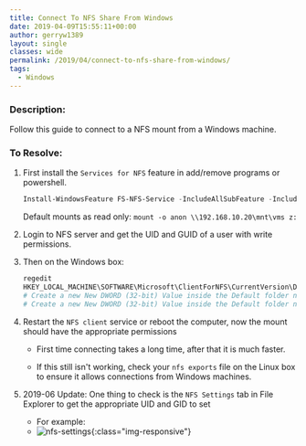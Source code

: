 ```yaml
---
title: Connect To NFS Share From Windows
date: 2019-04-09T15:55:11+00:00
author: gerryw1389
layout: single
classes: wide
permalink: /2019/04/connect-to-nfs-share-from-windows/
tags:
  - Windows
---
```

<!--more-->

### Description:

Follow this guide to connect to a NFS mount from a Windows machine.

### To Resolve:

1. First install the `Services for NFS` feature in add/remove programs or powershell.

   ```powershell
   Install-WindowsFeature FS-NFS-Service -IncludeAllSubFeature -IncludeManagementTools
   ```

   Default mounts as read only: `mount -o anon \\192.168.10.20\mnt\vms z:`

1. Login to NFS server and get the UID and GUID of a user with write permissions.

2. Then on the Windows box:

   ```powershell
   regedit
   HKEY_LOCAL_MACHINE\SOFTWARE\Microsoft\ClientForNFS\CurrentVersion\Default.
   # Create a new New DWORD (32-bit) Value inside the Default folder named AnonymousUid and assign the UID found on the UNIX directory as shared by the NFS system.
   # Create a new New DWORD (32-bit) Value inside the Default folder named AnonymousGid and assign the GID found on the UNIX directory as shared by the NFS system.
   ```

4. Restart the `NFS client` service or reboot the computer, now the mount should have the appropriate permissions

   - First time connecting takes a long time, after that it is much faster.

   - If this still isn't working, check your `nfs exports` file on the Linux box to ensure it allows connections from Windows machines.

5. 2019-06 Update: One thing to check is the `NFS Settings` tab in File Explorer to get the appropriate UID and GID to set
   - For example:
   - ![nfs-settings](https://automationadmin.com/assets/images/uploads/2019/06/nfs-settings.png){:class="img-responsive"}

